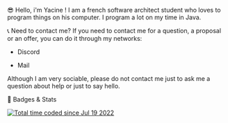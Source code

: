 😎 Hello, i'm Yacine !
I am a french software architect student who loves to program things on his computer. I program a lot on my time in Java.

📞 Need to contact me?
If you need to contact me for a question, a proposal or an offer, you can do it through my networks:

* Discord

* Mail

Although I am very sociable, please do not contact me just to ask me a question about help or just to say hello.

🦅 Badges & Stats

<a href="https://wakatime.com/@5628a1ea-e444-4f23-acc3-fce00d0543e9"><img src="https://wakatime.com/badge/user/5628a1ea-e444-4f23-acc3-fce00d0543e9.svg" alt="Total time coded since Jul 19 2022" /></a>
